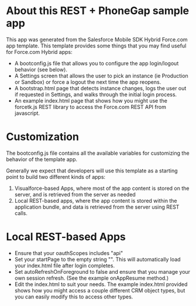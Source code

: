 # About this REST + PhoneGap sample app

This app was generated from the Salesforce Mobile SDK Hybrid Force.com app template. This template provides some things that you may find useful for Force.com Hybrid apps:

- A bootconfig.js file that allows you to configure the app login/logout behavior (see below).
- A Settings screen that allows the user to pick an instance (ie Production or Sandbox) or force a logout the next time the app reopens.
- A bootstrap.html page that detects instance changes, logs the user out if requested in Settings, and walks through the initial login process.  
- An example index.html page that shows how you might use the forcetk.js REST library to access the Force.com REST API from javascript.

# Customization

The bootconfig.js file contains all the available variables for customizing the behavior of the template app.

Generally we expect that developers will use this template as a starting point to build two different kinds of apps: 

1. Visualforce-based Apps, where most of the app content is stored on the server, and is retrieved from the server as needed
2. Local REST-based apps, where the app content is stored within the application bundle, and data is retrieved from the server using REST calls. 


# Local REST-based Apps

- Ensure that your oauthScopes includes "api"
- Set your startPage to the empty string "".  This will automatically load your index.html file after login completes.
- Set autoRefreshOnForeground to false and ensure that you manage your own session refresh. (See the example onAppResume method.)
- Edit the index.html to suit your needs.  The example index.html provided shows how you might access a couple different CRM object types, but you can easily modify this to access other types.

